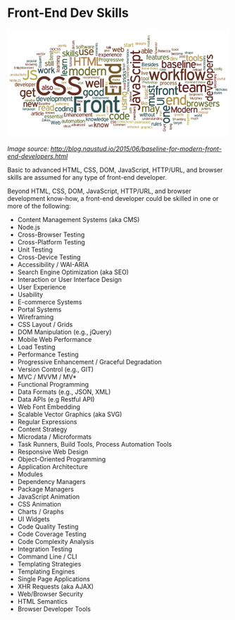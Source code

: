 # Front-End Dev Skills

![](../images/front-end-skills.png "http://blog.naustud.io/2015/06/baseline-for-modern-front-end-developers.html")

<cite>Image source: <a href="http://blog.naustud.io/2015/06/baseline-for-modern-front-end-developers.html">http://blog.naustud.io/2015/06/baseline-for-modern-front-end-developers.html</a></cite>

Basic to advanced HTML, CSS, DOM, JavaScript, HTTP/URL, and browser skills are assumed for any type of front-end developer. 

Beyond HTML, CSS, DOM, JavaScript, HTTP/URL, and browser development know-how, a front-end developer could be skilled in one or more of the following:

* Content Management Systems (aka CMS)
* Node.js
* Cross-Browser Testing
* Cross-Platform Testing
* Unit Testing
* Cross-Device Testing
* Accessibility / WAI-ARIA
* Search Engine Optimization (aka SEO)
* Interaction or User Interface Design
* User Experience
* Usability
* E-commerce Systems
* Portal Systems
* Wireframing
* CSS Layout / Grids
* DOM Manipulation (e.g., jQuery)
* Mobile Web Performance
* Load Testing
* Performance Testing
* Progressive Enhancement / Graceful Degradation
* Version Control (e.g., GIT)
* MVC / MVVM / MV* 
* Functional Programming
* Data Formats (e.g., JSON, XML)
* Data APIs (e.g Restful API)
* Web Font Embedding
* Scalable Vector Graphics (aka SVG)
* Regular Expressions
* Content Strategy
* Microdata / Microformats
* Task Runners, Build Tools, Process Automation Tools
* Responsive Web Design
* Object-Oriented Programming
* Application Architecture
* Modules
* Dependency Managers
* Package Managers
* JavaScript Animation
* CSS Animation
* Charts / Graphs
* UI Widgets
* Code Quality Testing
* Code Coverage Testing
* Code Complexity Analysis
* Integration Testing
* Command Line / CLI 
* Templating Strategies
* Templating Engines
* Single Page Applications
* XHR Requests (aka AJAX)
* Web/Browser Security
* HTML Semantics
* Browser Developer Tools





